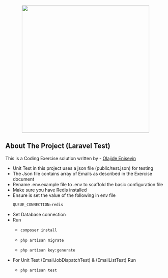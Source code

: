 <p align="center"><a href="https://laravel.com" target="_blank"><img src="https://raw.githubusercontent.com/laravel/art/master/logo-lockup/5%20SVG/2%20CMYK/1%20Full%20Color/laravel-logolockup-cmyk-red.svg" width="400"></a></p>



## About The Project (Laravel Test)

This is a Coding Exercise solution written by - [Olajide Eniseyin](https://www.linkedin.com/in/eniseyin-olabode/)

- Unit Test in this project uses a json file (public/test.json) for testing
- The Json file contains array of Emails as described in the Exercise document
- Rename .env.example file to .env to scaffold the basic configuration file 
- Make sure you have Redis installed
- Ensure is set the value of the following in env file
  ```javascript 
  QUEUE_CONNECTION=redis
  ```
- Set Database connection
- Run 
  - ```bash
    composer install
    ```
  - ```bash
    php artisan migrate

  - ```bash
    php artisan key:generate
  
- For Unit Test (EmailJobDispatchTest) & (EmailListTest) Run
  - ```bash
    php artisan test
    ```
  
